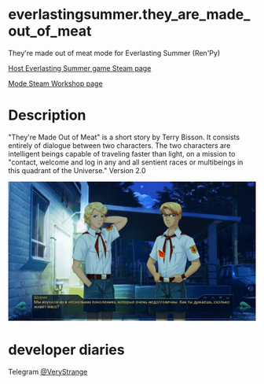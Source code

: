 # everlastingsummer.they_are_made_out_of_meat
They're made out of meat mode for Everlasting Summer (Ren'Py)

[Host Everlasting Summer game Steam page](http://store.steampowered.com/app/331470)

[Mode Steam Workshop page](http://steamcommunity.com/sharedfiles/filedetails/?id=362886110)

# Description
"They're Made Out of Meat" is a short story by Terry Bisson. 
It consists entirely of dialogue between two characters. The two characters are intelligent beings capable of traveling faster than light, on a mission to "contact, welcome and log in any and all sentient races or multibeings in this quadrant of the Universe." 
Version 2.0


![meat_screenshot](https://github.com/b1oki/everlastingsummer.they_are_made_out_of_meat/blob/master/meat_screenshot.png?raw=true "hey're Made Out of Meat screenshot")

# developer diaries

Telegram [@VeryStrange](https://t.me/verystrange)
